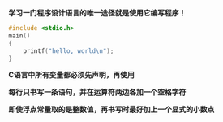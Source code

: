 **学习一门程序设计语言的唯一途径就是使用它编写程序！**

```c
#include <stdio.h>
main()
{
    printf("hello, world\n");
}
```

**C语言中所有变量都必须先声明，再使用**

**每行只书写一条语句，并在运算符两边各加一个空格字符**

**即使浮点常量取的是整数值，再书写时最好加上一个显式的小数点**


